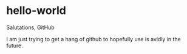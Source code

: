 # hello-world
Salutations, GitHub

I am just trying to get a hang of github to hopefully use is avidly in the future.
